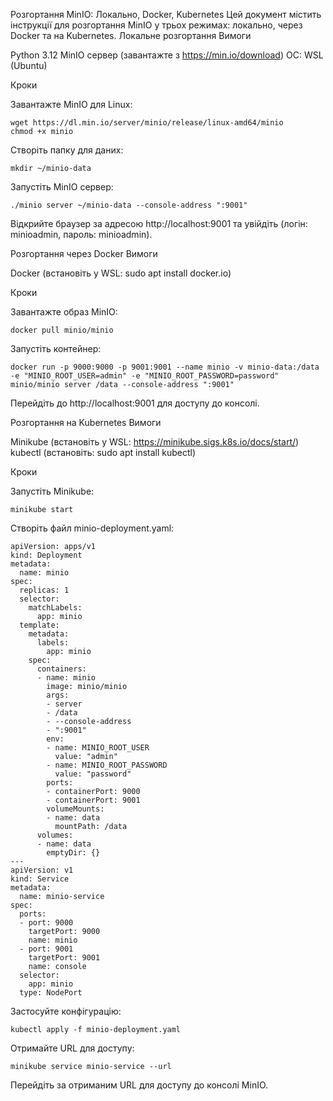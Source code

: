 Розгортання MinIO: Локально, Docker, Kubernetes
Цей документ містить інструкції для розгортання MinIO у трьох режимах: локально, через Docker та на Kubernetes.
Локальне розгортання
Вимоги

Python 3.12
MinIO сервер (завантажте з https://min.io/download)
ОС: WSL (Ubuntu)

Кроки

Завантажте MinIO для Linux:
```
wget https://dl.min.io/server/minio/release/linux-amd64/minio
chmod +x minio
```

Створіть папку для даних:
```
mkdir ~/minio-data
```

Запустіть MinIO сервер:
```
./minio server ~/minio-data --console-address ":9001"
```

Відкрийте браузер за адресою 
http://localhost:9001 
та увійдіть (логін: minioadmin, пароль: minioadmin).

Розгортання через Docker
Вимоги

Docker (встановіть у WSL: sudo apt install docker.io)

Кроки

Завантажте образ MinIO:
```
docker pull minio/minio
```

 

Запустіть контейнер:
```
docker run -p 9000:9000 -p 9001:9001 --name minio -v minio-data:/data -e "MINIO_ROOT_USER=admin" -e "MINIO_ROOT_PASSWORD=password" minio/minio server /data --console-address ":9001"
```

Перейдіть до http://localhost:9001 для доступу до консолі.

Розгортання на Kubernetes
Вимоги

Minikube (встановіть у WSL: https://minikube.sigs.k8s.io/docs/start/)
kubectl (встановіть: sudo apt install kubectl)

Кроки

Запустіть Minikube:
```
minikube start
```

Створіть файл minio-deployment.yaml:
```
apiVersion: apps/v1
kind: Deployment
metadata:
  name: minio
spec:
  replicas: 1
  selector:
    matchLabels:
      app: minio
  template:
    metadata:
      labels:
        app: minio
    spec:
      containers:
      - name: minio
        image: minio/minio
        args:
        - server
        - /data
        - --console-address
        - ":9001"
        env:
        - name: MINIO_ROOT_USER
          value: "admin"
        - name: MINIO_ROOT_PASSWORD
          value: "password"
        ports:
        - containerPort: 9000
        - containerPort: 9001
        volumeMounts:
        - name: data
          mountPath: /data
      volumes:
      - name: data
        emptyDir: {}
---
apiVersion: v1
kind: Service
metadata:
  name: minio-service
spec:
  ports:
  - port: 9000
    targetPort: 9000
    name: minio
  - port: 9001
    targetPort: 9001
    name: console
  selector:
    app: minio
  type: NodePort
```

Застосуйте конфігурацію:
```
kubectl apply -f minio-deployment.yaml
```

Отримайте URL для доступу:
```
minikube service minio-service --url
```

Перейдіть за отриманим URL для доступу до консолі MinIO.

